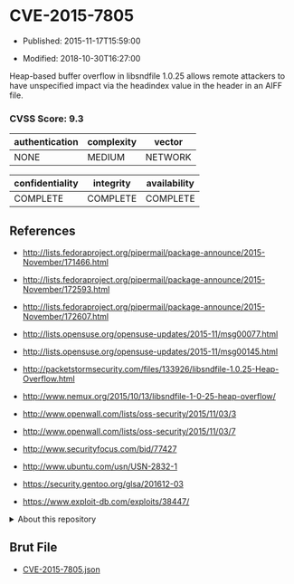 # CVE-2015-7805

- Published: 2015-11-17T15:59:00

- Modified: 2018-10-30T16:27:00

Heap-based buffer overflow in libsndfile 1.0.25 allows remote attackers to have unspecified impact via the headindex value in the header in an AIFF file.

### CVSS Score: **9.3**

| authentication | complexity | vector |
| --- | --- | --- |
| NONE | MEDIUM | NETWORK |

| confidentiality | integrity | availability |
| --- | --- | --- |
| COMPLETE | COMPLETE | COMPLETE |

## References

* http://lists.fedoraproject.org/pipermail/package-announce/2015-November/171466.html

* http://lists.fedoraproject.org/pipermail/package-announce/2015-November/172593.html

* http://lists.fedoraproject.org/pipermail/package-announce/2015-November/172607.html

* http://lists.opensuse.org/opensuse-updates/2015-11/msg00077.html

* http://lists.opensuse.org/opensuse-updates/2015-11/msg00145.html

* http://packetstormsecurity.com/files/133926/libsndfile-1.0.25-Heap-Overflow.html

* http://www.nemux.org/2015/10/13/libsndfile-1-0-25-heap-overflow/

* http://www.openwall.com/lists/oss-security/2015/11/03/3

* http://www.openwall.com/lists/oss-security/2015/11/03/7

* http://www.securityfocus.com/bid/77427

* http://www.ubuntu.com/usn/USN-2832-1

* https://security.gentoo.org/glsa/201612-03

* https://www.exploit-db.com/exploits/38447/

<details>
<summary>About this repository</summary> 

  This repository is part of the project [Live Hack CVE](https://github.com/Live-Hack-CVE). Main website can be found [www.live-hack.org](https://www.live-hack.org) 
  
  Made by [Sn0wAlice](https://github.com/Sn0wAlice) for the people that care about security and need to have a feed of the latest CVEs. Hope you enjoy it, don't forget to star the repo and follow me on [Twitter](https://twitter.com/Sn0wAlice) and [Github](https://github.com/Sn0wAlice). And that is my [personnal website](https://www.alice-snow.me/)

  - [Home Page](https://github.com/Live-Hack-CVE)
  - [Framework](https://github.com/Live-Hack-CVE/cve-framework)
  - [CVE database](https://github.com/Live-Hack-CVE/full_database)
  - [Changelog](https://github.com/Live-Hack-CVE/Changelog)
</details>

## Brut File

* [CVE-2015-7805.json](https://raw.githubusercontent.com/Live-Hack-CVE/full_database/main/cves/2015/CVE-2015-7805.json)

